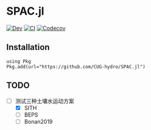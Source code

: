 # SPAC.jl

<!-- [![Stable](https://img.shields.io/badge/docs-stable-blue.svg)](https://CUG-hydro.github.io/SPAC.jl/stable) -->
[![Dev](https://img.shields.io/badge/docs-dev-blue.svg)](https://CUG-hydro.github.io/SPAC.jl/dev)
[![CI](https://github.com/CUG-hydro/SPAC.jl/actions/workflows/CI.yml/badge.svg)](https://github.com/CUG-hydro/SPAC.jl/actions/workflows/CI.yml)
[![Codecov](https://codecov.io/gh/CUG-hydro/SPAC.jl/branch/master/graph/badge.svg)](https://codecov.io/gh/CUG-hydro/SPAC.jl/tree/master)

## Installation

```
using Pkg
Pkg.add(url="https://github.com/CUG-hydro/SPAC.jl")
```

## TODO

- [ ] 测试三种土壤水运动方案
  + [x] SITH
  + [ ] BEPS
  + [ ] Bonan2019
